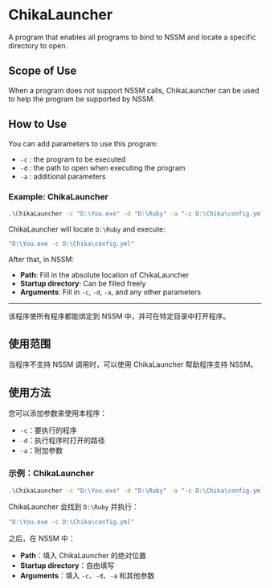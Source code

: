 # ChikaLauncher

A program that enables all programs to bind to NSSM and locate a specific directory to open.

## Scope of Use

When a program does not support NSSM calls, ChikaLauncher can be used to help the program be supported by NSSM.

## How to Use

You can add parameters to use this program:

- `-c` : the program to be executed
- `-d` : the path to open when executing the program
- `-a` : additional parameters

### Example: ChikaLauncher

```bash
.\ChikaLauncher -c "D:\You.exe" -d "D:\Ruby" -a "-c D:\Chika\config.yml"
```

ChikaLauncher will locate `D:\Ruby` and execute:

```bash
"D:\You.exe -c D:\Chika\config.yml"
```

After that, in NSSM:

- **Path**: Fill in the absolute location of ChikaLauncher
- **Startup directory**: Can be filled freely
- **Arguments**: Fill in `-c`, `-d`, `-a`, and any other parameters

---

该程序使所有程序都能绑定到 NSSM 中，并可在特定目录中打开程序。

## 使用范围

当程序不支持 NSSM 调用时，可以使用 ChikaLauncher 帮助程序支持 NSSM。

## 使用方法

您可以添加参数来使用本程序：

- `-c`：要执行的程序
- `-d`：执行程序时打开的路径
- `-a`：附加参数

### 示例：ChikaLauncher

```bash
.\ChikaLauncher -c "D:\You.exe" -d "D:\Ruby" -a "-c D:\Chika\config.yml"
```

ChikaLauncher 会找到 `D:\Ruby` 并执行：

```bash
"D:\You.exe -c D:\Chika\config.yml"
```

之后，在 NSSM 中：

- **Path**：填入 ChikaLauncher 的绝对位置
- **Startup directory**：自由填写
- **Arguments**：填入 `-c`、`-d`、`-a` 和其他参数
